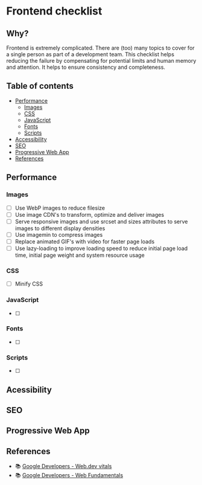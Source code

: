 # Frontend checklist

## Why?

Frontend is extremely complicated. There are (too) many topics to cover for a single person as part of a development team.
This checklist helps reducing the failure by compensating for potential limits and human memory and attention. It helps
to ensure consistency and completeness.

## Table of contents

- [Performance](#performance)
  - [Images](#images)
  - [CSS](#css)
  - [JavaScript](#javascript)
  - [Fonts](#fonts)
  - [Scripts](#scripts)
- [Accessibility](#accessibility)
- [SEO](#seo)
- [Progressive Web App](#progressive-web-app)
- [References](#references)

## Performance

### Images

- [ ] Use WebP images to reduce filesize
- [ ] Use image CDN's to transform, optimize and deliver images
- [ ] Serve responsive images and use srcset and sizes attributes to serve images to different display densities
- [ ] Use imagemin to compress images
- [ ] Replace animated GIF's with video for faster page loads
- [ ] Use lazy-loading to improve loading speed to reduce initial page load time, initial page weight and system resource usage

### CSS
- [ ] Minify CSS

### JavaScript
- [ ]

### Fonts
- [ ]

### Scripts
- [ ]

## Acessibility

## SEO

## Progressive Web App

## References

- 📚 [Google Developers - Web.dev vitals](https://web.dev/vitals/)
- 📚 [Google Developers - Web Fundamentals](https://developers.google.com/web/fundamentals)